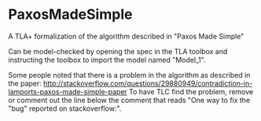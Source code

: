# PaxosMadeSimple
A TLA+ formalization of the algorithm described in "Paxos Made Simple"

Can be model-checked by opening the spec in the TLA toolbox and instructing the toolbox to import the model named "Model_1".

Some people noted that there is a problem in the algorithm as described in the paper:
http://stackoverflow.com/questions/29880949/contradiction-in-lamports-paxos-made-simple-paper
To have TLC find the problem, remove or comment out the line below the comment that reads "One way to fix the "bug" reported on stackoverflow:".
